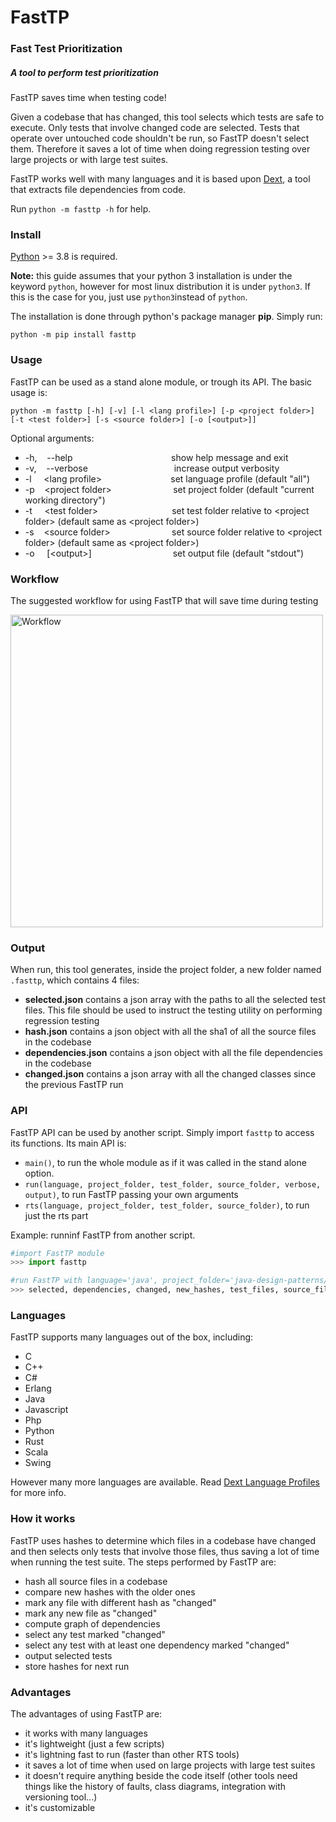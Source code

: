 # FastTP
### Fast Test Prioritization
##### A tool to perform test prioritization

FastTP saves time when testing code!

Given a codebase that has changed, this tool selects which tests are safe to execute. Only tests that involve changed code are selected. Tests that operate over untouched code shouldn't be run, so FastTP doesn't select them. Therefore it saves a lot of time when doing regression testing over large projects or with large test suites.

FastTP works well with many languages and it is based upon [Dext](https://github.com/GabrieleMaurina/dext "Dext github page"), a tool that extracts file dependencies from code.

Run `python -m fasttp -h` for help.

### Install
[Python](https://www.python.org/ "Python website") >= 3.8 is required.

**Note:** this guide assumes that your python 3 installation is under the keyword `python`, however for most linux distribution it is under `python3`. If this is the case for you, just use `python3`instead of `python`.

The installation is done through python's package manager **pip**. Simply run:

`python -m pip install fasttp`

### Usage

FastTP can be used as a stand alone module, or trough its API. The basic usage is:

`python -m fasttp [-h] [-v] [-l <lang profile>] [-p <project folder>] [-t <test folder>] [-s <source folder>] [-o [<output>]]`

Optional arguments:
*  -h, &nbsp;&nbsp; --help &nbsp;&nbsp;&nbsp;&nbsp;&nbsp;&nbsp;&nbsp;&nbsp;&nbsp;&nbsp;&nbsp;&nbsp;&nbsp;&nbsp;&nbsp;&nbsp;&nbsp;&nbsp;&nbsp;&nbsp;&nbsp;&nbsp;&nbsp;&nbsp;&nbsp;&nbsp;&nbsp;&nbsp;&nbsp;&nbsp;&nbsp;&nbsp;&nbsp;&nbsp;&nbsp;&nbsp;&nbsp;&nbsp; show help message and exit
*  -v, &nbsp;&nbsp; --verbose &nbsp;&nbsp;&nbsp;&nbsp;&nbsp;&nbsp;&nbsp;&nbsp;&nbsp;&nbsp;&nbsp;&nbsp;&nbsp;&nbsp;&nbsp;&nbsp;&nbsp;&nbsp;&nbsp;&nbsp;&nbsp;&nbsp;&nbsp;&nbsp;&nbsp;&nbsp;&nbsp;&nbsp;&nbsp;&nbsp;&nbsp;&nbsp;&nbsp; increase output verbosity
*  -l &nbsp;&nbsp;&nbsp; \<lang profile\> &nbsp;&nbsp;&nbsp;&nbsp;&nbsp;&nbsp;&nbsp;&nbsp;&nbsp;&nbsp;&nbsp;&nbsp;&nbsp;&nbsp;&nbsp;&nbsp;&nbsp;&nbsp;&nbsp;&nbsp;&nbsp;&nbsp;&nbsp;&nbsp;&nbsp;&nbsp; set language profile (default "all")
*  -p &nbsp;&nbsp; \<project folder\> &nbsp;&nbsp;&nbsp;&nbsp;&nbsp;&nbsp;&nbsp;&nbsp;&nbsp;&nbsp;&nbsp;&nbsp;&nbsp;&nbsp;&nbsp;&nbsp;&nbsp;&nbsp;&nbsp;&nbsp;&nbsp;&nbsp;&nbsp; set project folder (default "current working directory")
*  -t &nbsp;&nbsp;&nbsp; \<test folder\> &nbsp;&nbsp;&nbsp;&nbsp;&nbsp;&nbsp;&nbsp;&nbsp;&nbsp;&nbsp;&nbsp;&nbsp;&nbsp;&nbsp;&nbsp;&nbsp;&nbsp;&nbsp;&nbsp;&nbsp;&nbsp;&nbsp;&nbsp;&nbsp;&nbsp;&nbsp;&nbsp;&nbsp; set test folder relative to \<project folder\> (default same as \<project folder\>)
*  -s &nbsp;&nbsp; \<source folder\> &nbsp;&nbsp;&nbsp;&nbsp;&nbsp;&nbsp;&nbsp;&nbsp;&nbsp;&nbsp;&nbsp;&nbsp;&nbsp;&nbsp;&nbsp;&nbsp;&nbsp;&nbsp;&nbsp;&nbsp;&nbsp;&nbsp;&nbsp; set source folder relative to \<project folder\> (default same as \<project folder\>)
*  -o &nbsp;&nbsp;&nbsp; [\<output\>] &nbsp;&nbsp;&nbsp;&nbsp;&nbsp;&nbsp;&nbsp;&nbsp;&nbsp;&nbsp;&nbsp;&nbsp;&nbsp;&nbsp;&nbsp;&nbsp;&nbsp;&nbsp;&nbsp;&nbsp;&nbsp;&nbsp;&nbsp;&nbsp;&nbsp;&nbsp;&nbsp;&nbsp;&nbsp;&nbsp;&nbsp; set output file (default "stdout")

### Workflow

The suggested workflow for using FastTP that will save time during testing

<img src="https://raw.githubusercontent.com/GabrieleMaurina/fastTP/master/workflow.png" alt="Workflow" width="500">

### Output

When run, this tool generates, inside the project folder, a new folder named `.fasttp`, which contains 4 files:
* **selected.json** contains a json array with the paths to all the selected test files. This file should be used to instruct the testing utility on performing regression testing
* **hash.json** contains a json object with all the sha1 of all the source files in the codebase
* **dependencies.json** contains a json object with all the file dependencies in the codebase
* **changed.json** contains a json array with all the changed classes since the previous FastTP run

### API

FastTP API can be used by another script. Simply import `fasttp` to access its functions. Its main API is:
* `main()`, to run the whole module as if it was called in the stand alone option.
* `run(language, project_folder, test_folder, source_folder, verbose, output)`, to run FastTP passing your own arguments
* `rts(language, project_folder, test_folder, source_folder)`, to run just the rts part

Example: runninf FastTP from another script.

```python
#import FastTP module
>>> import fasttp

#run FastTP with language='java', project_folder='java-design-patterns/adapter/', test_folder='src/test', source_folder='src/main', verbose=False
>>> selected, dependencies, changed, new_hashes, test_files, source_files = fasttp.rts('java', 'java-design-patterns/adapter/', 'src/test', 'src/main')
```

### Languages

FastTP supports many languages out of the box, including:
* C
* C++
* C#
* Erlang
* Java
* Javascript
* Php
* Python
* Rust
* Scala
* Swing

However many more languages are available. Read [Dext Language Profiles](https://github.com/GabrieleMaurina/dext/blob/master/README.md#language-profiles "Dext Language Profiles github page") for more info.

### How it works

FastTP uses hashes to determine which files in a codebase have changed and then selects only tests that involve those files, thus saving a lot of time when running the test suite. The steps performed by FastTP are:
* hash all source files in a codebase
* compare new hashes with the older ones
* mark any file with different hash as "changed"
* mark any new file as "changed"
* compute graph of dependencies
* select any test marked "changed"
* select any test with at least one dependency marked "changed"
* output selected tests
* store hashes for next run

### Advantages

The advantages of using FastTP are:
* it works with many languages
* it's lightweight (just a few scripts)
* it's lightning fast to run (faster than other RTS tools)
* it saves a lot of time when used on large projects with large test suites
* it doesn't require anything beside the code itself (other tools need things like the history of faults, class diagrams, integration with versioning tool...)
* it's customizable
